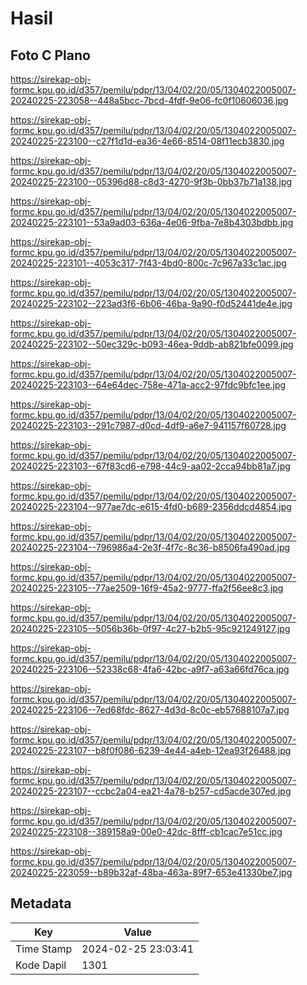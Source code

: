 # Hasil

## Foto C Plano

https://sirekap-obj-formc.kpu.go.id/d357/pemilu/pdpr/13/04/02/20/05/1304022005007-20240225-223058--448a5bcc-7bcd-4fdf-9e06-fc0f10606036.jpg

https://sirekap-obj-formc.kpu.go.id/d357/pemilu/pdpr/13/04/02/20/05/1304022005007-20240225-223100--c27f1d1d-ea36-4e66-8514-08f11ecb3830.jpg

https://sirekap-obj-formc.kpu.go.id/d357/pemilu/pdpr/13/04/02/20/05/1304022005007-20240225-223100--05396d88-c8d3-4270-9f3b-0bb37b71a138.jpg

https://sirekap-obj-formc.kpu.go.id/d357/pemilu/pdpr/13/04/02/20/05/1304022005007-20240225-223101--53a9ad03-636a-4e06-9fba-7e8b4303bdbb.jpg

https://sirekap-obj-formc.kpu.go.id/d357/pemilu/pdpr/13/04/02/20/05/1304022005007-20240225-223101--4053c317-7f43-4bd0-800c-7c967a33c1ac.jpg

https://sirekap-obj-formc.kpu.go.id/d357/pemilu/pdpr/13/04/02/20/05/1304022005007-20240225-223102--223ad3f6-6b06-46ba-9a90-f0d52441de4e.jpg

https://sirekap-obj-formc.kpu.go.id/d357/pemilu/pdpr/13/04/02/20/05/1304022005007-20240225-223102--50ec329c-b093-46ea-9ddb-ab821bfe0099.jpg

https://sirekap-obj-formc.kpu.go.id/d357/pemilu/pdpr/13/04/02/20/05/1304022005007-20240225-223103--64e64dec-758e-471a-acc2-97fdc9bfc1ee.jpg

https://sirekap-obj-formc.kpu.go.id/d357/pemilu/pdpr/13/04/02/20/05/1304022005007-20240225-223103--291c7987-d0cd-4df9-a6e7-941157f60728.jpg

https://sirekap-obj-formc.kpu.go.id/d357/pemilu/pdpr/13/04/02/20/05/1304022005007-20240225-223103--67f83cd6-e798-44c9-aa02-2cca94bb81a7.jpg

https://sirekap-obj-formc.kpu.go.id/d357/pemilu/pdpr/13/04/02/20/05/1304022005007-20240225-223104--977ae7dc-e615-4fd0-b689-2356ddcd4854.jpg

https://sirekap-obj-formc.kpu.go.id/d357/pemilu/pdpr/13/04/02/20/05/1304022005007-20240225-223104--796986a4-2e3f-4f7c-8c36-b8506fa490ad.jpg

https://sirekap-obj-formc.kpu.go.id/d357/pemilu/pdpr/13/04/02/20/05/1304022005007-20240225-223105--77ae2509-16f9-45a2-9777-ffa2f56ee8c3.jpg

https://sirekap-obj-formc.kpu.go.id/d357/pemilu/pdpr/13/04/02/20/05/1304022005007-20240225-223105--5056b36b-0f97-4c27-b2b5-95c921249127.jpg

https://sirekap-obj-formc.kpu.go.id/d357/pemilu/pdpr/13/04/02/20/05/1304022005007-20240225-223106--52338c68-4fa6-42bc-a9f7-a63a66fd76ca.jpg

https://sirekap-obj-formc.kpu.go.id/d357/pemilu/pdpr/13/04/02/20/05/1304022005007-20240225-223106--7ed68fdc-8627-4d3d-8c0c-eb57688107a7.jpg

https://sirekap-obj-formc.kpu.go.id/d357/pemilu/pdpr/13/04/02/20/05/1304022005007-20240225-223107--b8f0f086-6239-4e44-a4eb-12ea93f26488.jpg

https://sirekap-obj-formc.kpu.go.id/d357/pemilu/pdpr/13/04/02/20/05/1304022005007-20240225-223107--ccbc2a04-ea21-4a78-b257-cd5acde307ed.jpg

https://sirekap-obj-formc.kpu.go.id/d357/pemilu/pdpr/13/04/02/20/05/1304022005007-20240225-223108--389158a9-00e0-42dc-8fff-cb1cac7e51cc.jpg

https://sirekap-obj-formc.kpu.go.id/d357/pemilu/pdpr/13/04/02/20/05/1304022005007-20240225-223059--b89b32af-48ba-463a-89f7-653e41330be7.jpg


## Metadata

| Key        | Value               |
| ---------- | ------------------- |
| Time Stamp | 2024-02-25 23:03:41 |
| Kode Dapil | 1301                |



